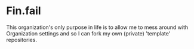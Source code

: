 # Fin.fail
This organization's only purpose in life is to allow me to mess around with Organization settings and so I can fork my own (private) 'template' repositories.

